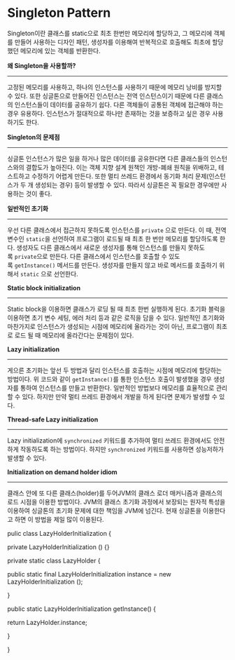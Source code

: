 # Singleton Pattern

Singleton이란 클래스를 static으로 최초 한번만 메모리에 할당하고, 그 메모리에 객체를 만들어 사용하는 디자인 패턴, 생성자를 이용해여 반복적으로 호출해도 최초에 할당했던 메모리에 있는 객체를 반환한다.

**왜 Singleton을 사용할까?**

---

 고정된 메모리를 사용하고, 하나의 인스턴스를 사용하기 때문에 메모리 낭비를 방지할 수 있다. 또한 싱글톤으로 만들어진 인스턴스는 전역 인스턴스이기 때문에 다른 클래스의 인스턴스들이 데이터를 공유하기 쉽다. 다른 객체들이 공통된 객체에 접근해야 하는 경우 유용하다. 인스턴스가 절대적으로 하나만 존재하는 것을 보증하고 싶은 경우 사용하기도 한다. 

**Singleton의 문제점**

---

 싱글톤 인스턴스가 많은 일을 하거나 많은 데이터를 공유한다면 다른 클래스들의 인스턴스와의 결합도가 높아진다. 이는 객체 지향 설계 원책인 개방-폐쇄 원칙을 위배하고, 테스트하고 수정하기 어렵게 만든다. 또한 멀티 쓰레드 환경에서 동기화 처리 문제(인스턴스가 두 개 생성되는 경우) 등이 발생할 수 있다. 따라서 싱글톤은 꼭 필요한 경우에만 사용하는 것이 좋다.

**일반적인 초기화**

---

 우선 다른 클래스에서 접근하지 못하도록 인스턴스를 `private` 으로 만든다. 이 때, 전역 변수인 `static`을 선언하여 프로그램이 로드될 때 최초 한 번만 메모리를 할당하도록 한다. 생성자도 다른 클래스에서 새로운 생성자를 통해 인스턴스를 만들지 못하도록 `private`으로 만든다. 다른 클래스에서 인스턴스를 호출할 수 있도록 `getInstance()` 메서드를 만든다. 생성자를 만들지 않고 바로 메서드를 호출하기 위해서 `static` 으로 선언한다.

**Static block initialization**

---

 Static block을 이용하면 클래스가 로딩 될 때 최초 한번 실행하게 된다. 초기화 블럭을 이용하면 초기 변수 세팅, 에러 처리 등과 같은 로직을 담을 수 있다. 일반적인 초기화와 마찬가지로 인스턴스가 생성되는 시점에 메모리에 올라가는 것이 아닌, 프로그램이 최초로 로드 될 때 메모리에 올라간다는 문제점이 있다.

**Lazy initialization**

---

 게으른 초기화는 앞선 두 방법과 달리 인스턴스를 호출하는 시점에 메모리에 할당하는 방법이다. 위 코드와 같이 `getInstance()`를 통한 인스턴스 호출이 발생했을 경우 생성자를 통하여 인스턴스를 만들고 반환한다. 일반적인 방법보다 메모리를 효율적으로 관리할 수 있다. 하지만 만약 멀티 쓰레드 환경에서 개발을 하게 된다면 문제가 발생할 수 있다.

**Thread-safe Lazy initialization**

---

 Lazy initialization에 `synchronized` 키워드를 추가하여 멀티 쓰레드 환경에서도 안전하게 작동하도록 하는 방법이다. 하지만 `synchronized` 키워드를 사용하면 성능저하가 발생할 수 있다.

**Initialization on demand holder idiom**

---

 클래스 안에 또 다른 클래스(holder)를 두어JVM의 클래스 로더 매커니즘과 클래스의 로드 시점을 이용한 방법이다. JVM의 클래스 초기화 과정에서 보장되는 원자적 특성을 이용하여 싱글톤의 초기화 문제에 대한 책임을 JVM에 넘긴다. 현재 싱글톤을 이용한다고 하면 이 방법을 제일 많이 이용된다.

pulic class LazyHolderInitialization { 

private LazyHolderInitialization () {}

private static class LazyHolder {

public static final LazyHolderInitialization instance = new LazyHolderInitialization ();

}

public static LazyHolderInitialization getInstance() {

return LazyHolder.instance;

}

}